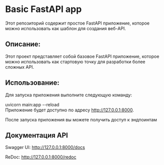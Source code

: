 # Basic FastAPI app

Этот репозиторий содержит простое FastAPI приложение, которое можно использовать как шаблон для создания веб-API.

## Описание:
Этот проект представляет собой базовое FastAPI приложение, которое можно использовать как стартовую точку для разработки более сложных API.

## Использование:

Для запуска приложения выполните следующую команду:


uvicorn main:app --reload\
Приложение будет доступно по адресу http://127.0.0.1:8000.

После запуска приложения вы можете получить доступ к эндпоинтам

## Документация API
Swagger UI: http://127.0.0.1:8000/docs

ReDoc: http://127.0.0.1:8000/redoc